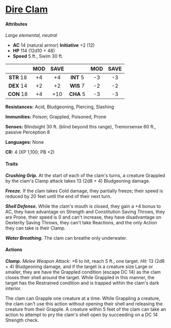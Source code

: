 # [Dire Clam](https://github.com/mpanighetti/dnd5e-monsters/blob/main/elementals/dire-clam.md)

#### Attributes

_Large elemental, neutral_

- **AC** 14 (natural armor) **Initiative** +2 (12)
- **HP** 114 (12d10 + 48)
- **Speed** 5 ft., Swim 30 ft.

|            | MOD | SAVE |            | MOD | SAVE |
|:----------:|:---:|:----:|:----------:|:---:|:----:|
| **STR** 18 | +4  | +4   | **INT** 5  | -3  | -3   |
| **DEX** 14 | +2  | +2   | **WIS** 7  | -2  | -2   |
| **CON** 18 | +4  | +10  | **CHA** 5  | -3  | -3   |

**Resistances:** Acid, Bludgeoning, Piercing, Slashing

**Immunities:** Poison; Grappled, Poisoned, Prone

**Senses:** Blindsight 30 ft. (blind beyond this range), Tremorsense 60 ft., passive Perception 8

**Languages:** None

**CR:** 4 (XP 1,100; PB +2)

#### Traits

_**Crushing Grip.**_ At the start of each of the clam's turns, a creature Grappled by the clam's Clamp attack takes 13 (2d8 + 4) Bludgeoning damage.

_**Freeze.**_ If the clam takes Cold damage, they partially freeze; their speed is reduced by 20 feet until the end of their next turn.

_**Shell Defense.**_ While the clam's mouth is closed, they gain a +4 bonus to AC, they have advantage on Strength and Constitution Saving Throws, they are Prone, their speed is 0 and can't increase, they have disadvantage on Dexterity Saving Throws, they can't take Reactions, and the only Action they can take is their Clamp.

_**Water Breathing.**_ The clam can breathe only underwater.

#### Actions

_**Clamp.**_ _Melee Weapon Attack:_ +6 to hit, reach 5 ft., one target. _Hit:_ 13 (2d8 + 4) Bludgeoning damage, and if the target is a creature size Large or smaller, they are have the Grappled condition (escape DC 14) as the clam closes their shell around the target. While Grappled in this manner, the target has the Restrained condition and is trapped within the clam's dark interior.

The clam can Grapple one creature at a time. While Grappling a creature, the clam can't use this action without opening their shell and releasing the creature from their Grapple. A creature within 5 feet of the clam can take an action to attempt to pry the clam's shell open by succeeding on a DC 14 Strength check.
